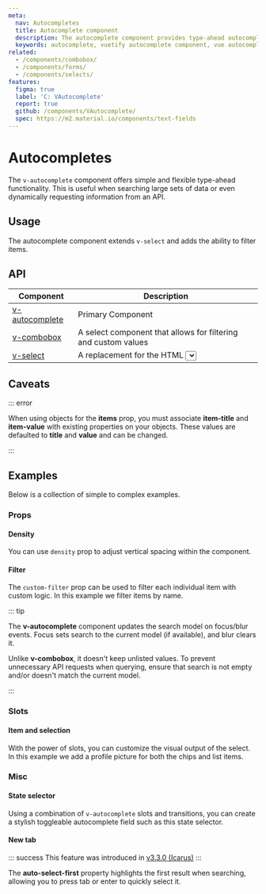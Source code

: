 ```yaml
---
meta:
  nav: Autocompletes
  title: Autocomplete component
  description: The autocomplete component provides type-ahead autocomplete functionality and provides a list of available options.
  keywords: autocomplete, vuetify autocomplete component, vue autocomplete component
related:
  - /components/combobox/
  - /components/forms/
  - /components/selects/
features:
  figma: true
  label: 'C: VAutocomplete'
  report: true
  github: /components/VAutocomplete/
  spec: https://m2.material.io/components/text-fields
---
```


# Autocompletes

The `v-autocomplete` component offers simple and flexible type-ahead functionality. This is useful when searching large sets of data or even dynamically requesting information from an API.

<PageFeatures />

## Usage

The autocomplete component extends `v-select` and adds the ability to filter items.

<ExamplesUsage name="v-autocomplete" />

<PromotedEntry />

## API

| Component | Description |
| - | - |
| [v-autocomplete](/api/v-autocomplete/) | Primary Component |
| [v-combobox](/api/v-combobox/) | A select component that allows for filtering and custom values |
| [v-select](/api/v-select/) | A replacement for the HTML <select></select> |

<ApiInline hide-links />

## Caveats

::: error

When using objects for the **items** prop, you must associate **item-title** and **item-value** with existing properties on your objects. These values are defaulted to **title** and **value** and can be changed.

:::

## Examples

Below is a collection of simple to complex examples.

### Props

#### Density

You can use `density` prop to adjust vertical spacing within the component.

<ExamplesExample file="v-autocomplete/prop-density" />

#### Filter

The `custom-filter` prop can be used to filter each individual item with custom logic. In this example we filter items by name.

<ExamplesExample file="v-autocomplete/prop-filter" />

::: tip

The **v-autocomplete** component updates the search model on focus/blur events. Focus sets search to the current model (if available), and blur clears it.

Unlike **v-combobox**, it doesn't keep unlisted values. To prevent unnecessary API requests when querying, ensure that search is not empty and/or doesn't match the current model.

:::

### Slots

#### Item and selection

With the power of slots, you can customize the visual output of the select. In this example we add a profile picture for both the chips and list items.

<ExamplesExample file="v-autocomplete/slot-item-and-selection" />

### Misc

<!--
#### Asynchronous items

Sometimes you need to load data externally based upon a search query. Use the `search-input` prop with the **.sync** modifier when using the `autocomplete` prop. We also make use of the new `cache-items` prop. This will keep a unique list of all items that have been passed to the `items` prop and is **REQUIRED** when using asynchronous items and the **multiple** prop.

<ExamplesExample file="v-autocomplete/misc-asynchronous-items" />
-->

#### State selector

Using a combination of `v-autocomplete` slots and transitions, you can create a stylish toggleable autocomplete field such as this state selector.

<ExamplesExample file="v-autocomplete/misc-state-selector" />

#### New tab

::: success
This feature was introduced in [v3.3.0 (Icarus)](/getting-started/release-notes/?version=v3.3.0)
:::

The **auto-select-first** property highlights the first result when searching, allowing you to press <v-kbd>tab</v-kbd> or <v-kbd>enter</v-kbd> to quickly select it.

<ExamplesExample file="v-autocomplete/misc-new-tab" />
